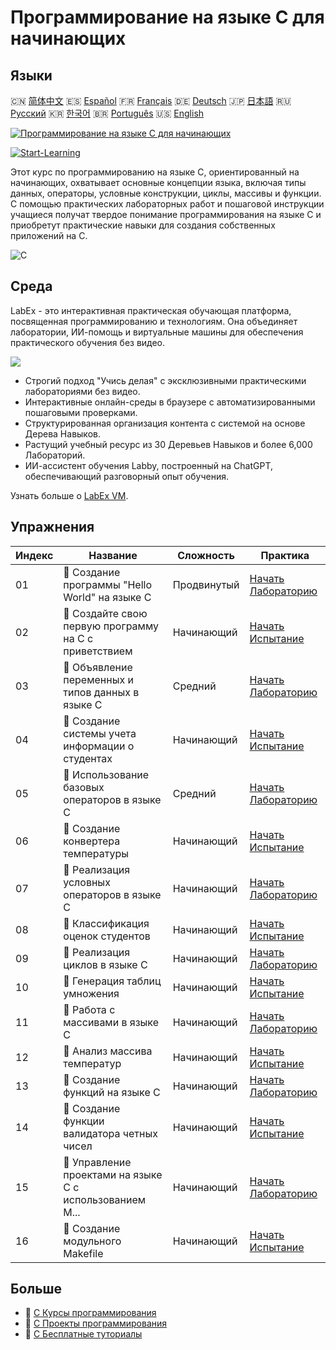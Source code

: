 # Программирование на языке C для начинающих

## Языки

🇨🇳 [简体中文](README_zh.md) 🇪🇸 [Español](README_es.md) 🇫🇷 [Français](README_fr.md) 🇩🇪 [Deutsch](README_de.md) 🇯🇵 [日本語](README_ja.md) 🇷🇺 [Русский](README_ru.md) 🇰🇷 [한국어](README_ko.md) 🇧🇷 [Português](README_pt.md) 🇺🇸 [English](README.md) 

[![Программирование на языке C для начинающих](https://cover-creator.labex.io/c-programming-for-beginners.png?lang=ru)](https://labex.io/ru/courses/c-programming-for-beginners)

[![Start-Learning](https://img.shields.io/badge/Start-Learning-whitesmoke?style=for-the-badge)](https://labex.io/ru/courses/c-programming-for-beginners)

Этот курс по программированию на языке C, ориентированный на начинающих, охватывает основные концепции языка, включая типы данных, операторы, условные конструкции, циклы, массивы и функции. С помощью практических лабораторных работ и пошаговой инструкции учащиеся получат твердое понимание программирования на языке C и приобретут практические навыки для создания собственных приложений на C.

![C](https://img.shields.io/badge/C-whitesmoke?style=for-the-badge&logo=c)


## Среда

LabEx - это интерактивная практическая обучающая платформа, посвященная программированию и технологиям. Она объединяет лаборатории, ИИ-помощь и виртуальные машины для обеспечения практического обучения без видео.

![](https://tutorial-screenshot.getvm.io/images/vm-1725247253.png)

- Строгий подход "Учись делая" с эксклюзивными практическими лабораториями без видео.
- Интерактивные онлайн-среды в браузере с автоматизированными пошаговыми проверками.
- Структурированная организация контента с системой на основе Дерева Навыков.
- Растущий учебный ресурс из 30 Деревьев Навыков и более 6,000 Лабораторий.
- ИИ-ассистент обучения Labby, построенный на ChatGPT, обеспечивающий разговорный опыт обучения.

Узнать больше о [LabEx VM](https://support.labex.io/using-labex/virtual-machine).

## Упражнения

|   Индекс | Название                                                 | Сложность   | Практика                                                                                                                      |
|----------|----------------------------------------------------------|-------------|-------------------------------------------------------------------------------------------------------------------------------|
|       01 | 📖 Создание программы "Hello World" на языке C           | Продвинутый | <a target='_blank' href='https://labex.io/ru/tutorials/c-create-hello-world-in-c-438286'>Начать Лабораторию</a>               |
|       02 | 🎯 Создайте свою первую программу на C с приветствием    | Начинающий  | <a target='_blank' href='https://labex.io/ru/tutorials/c-craft-your-first-c-greeting-438337'>Начать Испытание</a>             |
|       03 | 📖 Объявление переменных и типов данных в языке C        | Средний     | <a target='_blank' href='https://labex.io/ru/tutorials/c-declare-variables-and-data-types-in-c-438287'>Начать Лабораторию</a> |
|       04 | 🎯 Создание системы учета информации о студентах         | Начинающий  | <a target='_blank' href='https://labex.io/ru/tutorials/c-build-student-information-tracker-438353'>Начать Испытание</a>       |
|       05 | 📖 Использование базовых операторов в языке C            | Средний     | <a target='_blank' href='https://labex.io/ru/tutorials/c-use-basic-operators-in-c-438288'>Начать Лабораторию</a>              |
|       06 | 🎯 Создание конвертера температуры                       | Начинающий  | <a target='_blank' href='https://labex.io/ru/tutorials/c-create-a-temperature-converter-438383'>Начать Испытание</a>          |
|       07 | 📖 Реализация условных операторов в языке C              | Начинающий  | <a target='_blank' href='https://labex.io/ru/tutorials/c-implement-conditionals-in-c-438331'>Начать Лабораторию</a>           |
|       08 | 🎯 Классификация оценок студентов                        | Начинающий  | <a target='_blank' href='https://labex.io/ru/tutorials/c-classify-student-grades-438387'>Начать Испытание</a>                 |
|       09 | 📖 Реализация циклов в языке C                           | Начинающий  | <a target='_blank' href='https://labex.io/ru/tutorials/c-implement-loops-in-c-438332'>Начать Лабораторию</a>                  |
|       10 | 🎯 Генерация таблиц умножения                            | Начинающий  | <a target='_blank' href='https://labex.io/ru/tutorials/c-generate-multiplication-tables-438391'>Начать Испытание</a>          |
|       11 | 📖 Работа с массивами в языке C                          | Начинающий  | <a target='_blank' href='https://labex.io/ru/tutorials/c-handle-arrays-in-c-438330'>Начать Лабораторию</a>                    |
|       12 | 🎯 Анализ массива температур                             | Начинающий  | <a target='_blank' href='https://labex.io/ru/tutorials/c-analyze-temperature-array-438390'>Начать Испытание</a>               |
|       13 | 📖 Создание функций на языке C                           | Начинающий  | <a target='_blank' href='https://labex.io/ru/tutorials/c-build-functions-in-c-438329'>Начать Лабораторию</a>                  |
|       14 | 🎯 Создание функции валидатора четных чисел              | Начинающий  | <a target='_blank' href='https://labex.io/ru/tutorials/c-create-even-number-validator-function-438393'>Начать Испытание</a>   |
|       15 | 📖 Управление проектами на языке C с использованием M... | Начинающий  | <a target='_blank' href='https://labex.io/ru/tutorials/c-manage-projects-with-make-in-c-438333'>Начать Лабораторию</a>        |
|       16 | 🎯 Создание модульного Makefile                          | Начинающий  | <a target='_blank' href='https://labex.io/ru/tutorials/c-create-a-modular-makefile-438425'>Начать Испытание</a>               |

## Больше

- 🔗 [C Курсы программирования](https://github.com/labex-labs/awesome-programming-courses)
- 🔗 [C Проекты программирования](https://github.com/labex-labs/awesome-programming-projects)
- 🔗 [C Бесплатные туториалы](https://github.com/labex-labs/c-free-tutorials)

